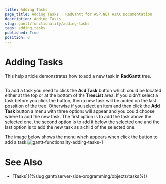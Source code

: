 ```yaml
---
title: Adding Tasks
page_title: Adding Tasks | RadGantt for ASP.NET AJAX Documentation
description: Adding Tasks
slug: gantt/functionality/adding-tasks
tags: adding,tasks
published: True
position: 0
---
```


# Adding Tasks



This help article demonstrates how to add a new task in **RadGantt** tree.

## 

To add a task you need to click the **Add Task** button which could be located either at the top or at the bottom of the **TreeList** area. If you didn't select a task before you click the button, then a new task will be added on the last possition of the tree. Otherwise if you select an item and then click the **Add Task** button a menu with three options will appear and you could choose where to add the new task. The first option is to add the task above the selected one, the second option is to add it below the selected one and the last option is to add the new task as a child of the selected one.

The image below shows the menu which appears when click the button to add a task.![gantt-functionality-adding-tasks-1](images/gantt-functionality-adding-tasks-1.png)

# See Also

 * [Tasks]({%slug gantt/server-side-programming/objects/tasks%})
